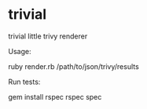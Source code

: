 # trivial
trivial little trivy renderer

Usage: 

ruby render.rb /path/to/json/trivy/results

Run tests: 

gem install rspec
rspec spec
